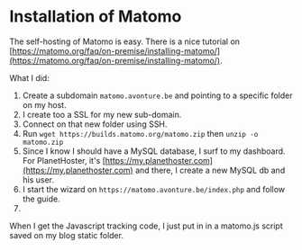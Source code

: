 <!-- EBAUCHE -->

# Installation of Matomo

The self-hosting of Matomo is easy. There is a nice tutorial on [https://matomo.org/faq/on-premise/installing-matomo/](https://matomo.org/faq/on-premise/installing-matomo/).

What I did:

1. Create a subdomain `matomo.avonture.be` and pointing to a specific folder on my host.
2. I create too a SSL for my new sub-domain.
3. Connect on that new folder using SSH.
4. Run `wget https://builds.matomo.org/matomo.zip` then `unzip -o matomo.zip`
5. Since I know I should have a MySQL database, I surf to my dashboard. For PlanetHoster, it's [https://my.planethoster.com](https://my.planethoster.com) and there, I create a new MySQL db and his user.
6. I start the wizard on `https://matomo.avonture.be/index.php` and follow the guide.
7. 



When I get the Javascript tracking code, I just put in in a matomo.js script saved on my blog static folder.